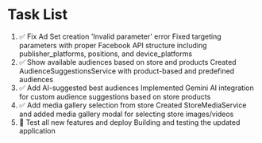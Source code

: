 # Task List

1. ✅ Fix Ad Set creation 'Invalid parameter' error
Fixed targeting parameters with proper Facebook API structure including publisher_platforms, positions, and device_platforms
2. ✅ Show available audiences based on store and products
Created AudienceSuggestionsService with product-based and predefined audiences
3. ✅ Add AI-suggested best audiences
Implemented Gemini AI integration for custom audience suggestions based on store products
4. ✅ Add media gallery selection from store
Created StoreMediaService and added media gallery modal for selecting store images/videos
5. 🔄 Test all new features and deploy
Building and testing the updated application

